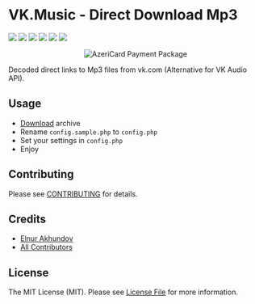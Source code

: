 # VK.Music - Direct Download Mp3

![](https://poser.pugx.org/elnurxf/vk.audio/downloads.svg)
![](https://img.shields.io/github/issues/elnurxf/vk.audio.svg)
![](https://img.shields.io/github/forks/elnurxf/vk.audio.svg)
![](https://img.shields.io/github/stars/elnurxf/vk.audio.svg)
![](https://img.shields.io/github/license/elnurxf/vk.audio.svg)
![](https://img.shields.io/twitter/url/https/github.com/elnurxf/vk.audio.svg?style=social)

<p align="center">
  <img src="https://user-images.githubusercontent.com/2572412/50816571-67157080-133a-11e9-9dfe-e443d17a35cc.png" alt="AzeriCard Payment Package"/>
</p>

Decoded direct links to Mp3 files from vk.com (Alternative for VK Audio API).

## Usage

- [Download](https://github.com/elnurxf/vk.audio/archive/master.zip) archive
- Rename ```config.sample.php``` to ```config.php```
- Set your settings in ```config.php```
- Enjoy

## Contributing
Please see [CONTRIBUTING](https://github.com/elnurxf/vk.audio/blob/master/CONTRIBUTING.md) for details.

## Credits

- [Elnur Akhundov](https://github.com/elnurxf)
- [All Contributors](https://github.com/elnurxf/vk.audio/contributors)

## License

The MIT License (MIT). Please see [License File](LICENSE.md) for more information.